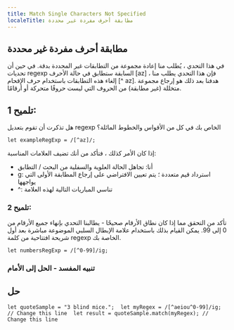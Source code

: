 ```yaml
---
title: Match Single Characters Not Specified
localeTitle: مطابقة أحرف مفردة غير محددة
---
```

## مطابقة أحرف مفردة غير محددة

في هذا التحدي ، يُطلب منا إعادة مجموعة من التطابقات غير المحددة بدقة. في حين أن تحديات regexp السابقة ستطابق في حالة الأحرف \[az\] ، فإن هذا التحدي يطلب منا إلغاء هذه التطابقات باستخدام حرف الإقحام \[^ az\]. هدفنا بعد ذلك هو إرجاع مجموعة متخللة (غير مطابقة) من الحروف التي ليست حروفًا متحركة أو أرقامًا.

## تلميح 1:

هل تذكرت أن تقوم بتعديل regexp الخاص بك في كل من الأقواس والخطوط المائلة؟

 `let exampleRegExp = /[^az]/; 
` 

إذا كان الأمر كذلك ، فتأكد من أنك تضيف العلامات المناسبة:

*   أنا: تجاهل الحالة العلوية والسفلية من البحث / التطابق
*   g: استرداد قيم متعددة ؛ يتم تعيين الافتراضي على إرجاع المطابقة الأولى التي يواجهها
*   ^: تناسي المباريات التالية لهذه العلامة

### تلميح 2:

تأكد من التحقق مما إذا كان نطاق الأرقام صحيحًا - يطالبنا التحدي بإنهاء جميع الأرقام من 0 إلى 99. يمكن القيام بذلك باستخدام علامة الإبطال السلبي الموضوعة مباشرة بعد أول شريحة افتتاحية من كلمة regexp الخاصة بك.

 `let numbersRegExp = /[^0-99]/ig; 
` 

### تنبيه المفسد - الحل إلى الأمام

## حل

 `let quoteSample = "3 blind mice."; 
 let myRegex = /[^aeiou^0-99]/ig; // Change this line 
 let result = quoteSample.match(myRegex); // Change this line 
`